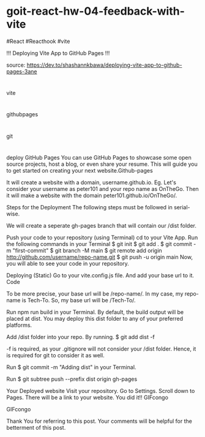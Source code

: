 # goit-react-hw-04-feedback-with-vite
#React
#Reacthook
#vite


!!! Deploying Vite App to GitHub Pages !!!

source: https://dev.to/shashannkbawa/deploying-vite-app-to-github-pages-3ane
#
vite
#
githubpages
#
git
#
deploy
GitHub Pages
You can use GitHub Pages to showcase some open source projects, host a blog, or even share your resume. This will guide you to get started on creating your next website.Github-pages

It will create a website with a domain, username.github.io. Eg. Let's consider your username as peter101 and your repo name as OnTheGo. Then it will make a website with the domain peter101.github.io/OnTheGo/.

Steps for the Deployment
The following steps must be followed in serial-wise.

We will create a seperate gh-pages branch that will contain our /dist folder.

Push your code to your repository (using Terminal)
cd to your Vite App.
Run the following commands in your Terminal
$ git init
$ git add .
$ git commit -m "first-commit"
$ git branch -M main
$ git remote add origin http://github.com/username/repo-name.git
$ git push -u origin main
Now, you will able to see your code in your repository.

Deploying (Static)
Go to your vite.config.js file. And add your base url to it.
Code

To be more precise, your base url will be /repo-name/.
In my case, my repo-name is Tech-To. So, my base url will be /Tech-To/.

Run npm run build in your Terminal.
By default, the build output will be placed at dist. You may deploy this dist folder to any of your preferred platforms.

Add /dist folder into your repo. By running.
$ git add dist -f

-f is required, as your .gitignore will not consider your /dist folder. Hence, it is required for git to consider it as well.

Run $ git commit -m "Adding dist" in your Terminal.

Run $ git subtree push --prefix dist origin gh-pages

Your Deployed website
Visit your repository.
Go to Settings.
Scroll down to Pages.
There will be a link to your website.
You did it!!
GIFcongo

GIFcongo

Thank You for referring to this post. Your comments will be helpful for the betterment of this post.
